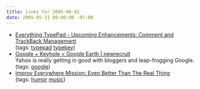 ```yaml
---
title: links for 2005-06-01
date: 2005-05-31 00:00:00 -07:00
---
```


<ul class="delicious">
	<li>
		<div class="delicious-link"><a href="http://www.sixapart.com/typepad/news/2005/05/upcoming_enhanc.html">Everything TypePad - Upcoming Enhancements: Comment and TrackBack Management</a></div>
		<div class="delicious-tags">(tags: <a href="http://del.icio.us/torrez/typepad">typepad</a> <a href="http://del.icio.us/torrez/typekey">typekey</a>)</div>
	</li>
	<li>
		<div class="delicious-link"><a href="http://newrecruit.org/archives/2005/may/googlekeyhole">Google + Keyhole = Google Earth | newrecruit</a></div>
		<div class="delicious-extended">Yahoo is really getting in good with bloggers and leap-frogging Google.</div>
		<div class="delicious-tags">(tags: <a href="http://del.icio.us/torrez/google">google</a>)</div>
	</li>
	<li>
		<div class="delicious-link"><a href="http://www.improveverywhere.com/mission_view.php?mission_id=48">Improv Everywhere Mission: Even Better Than The Real Thing</a></div>
		<div class="delicious-tags">(tags: <a href="http://del.icio.us/torrez/humor">humor</a> <a href="http://del.icio.us/torrez/music">music</a>)</div>
	</li>
</ul>
